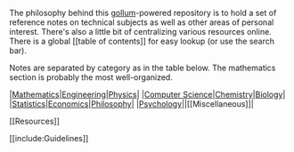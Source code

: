 The philosophy behind this [gollum](https://github.com/gollum/gollum)-powered repository is to hold a set of reference notes on technical subjects as well as other areas of personal interest. There's also a little bit of centralizing various resources online. There is a global [[table of contents]] for easy lookup (or use the search bar). 


Notes are separated by category as in the table below. The mathematics section is probably the most well-organized.


|[Mathematics](./Mathematics/)|[Engineering](./Engineering/)|[Physics](./Physics/)|
|[Computer Science](./Computer-Science/)|[Chemistry](./Chemistry/)|[Biology](./Biology/)|
|[Statistics](./Statistics/)|[Economics](./Economics/)|[Philosophy](./Philosophy/)|
|[Psychology](./Psychology/)||[[Miscellaneous]]|

[[Resources]]

[[include:Guidelines]]
